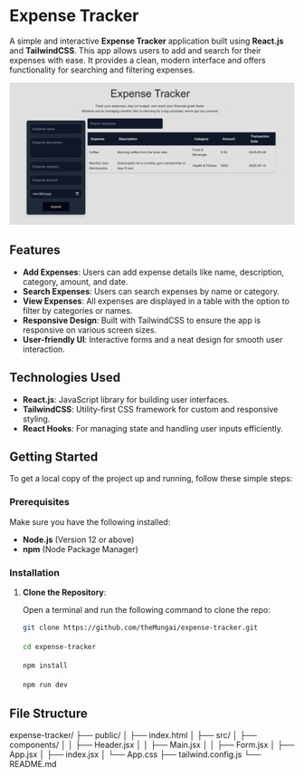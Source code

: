 # Expense Tracker

A simple and interactive **Expense Tracker** application built using **React.js** and **TailwindCSS**. This app allows users to add and search for their expenses with ease. It provides a clean, modern interface and offers functionality for searching and filtering expenses.

![Expense Tracker Screenshot](./src/Screenshot.png)

## Features

- **Add Expenses**: Users can add expense details like name, description, category, amount, and date.
- **Search Expenses**: Users can search expenses by name or category.
- **View Expenses**: All expenses are displayed in a table with the option to filter by categories or names.
- **Responsive Design**: Built with TailwindCSS to ensure the app is responsive on various screen sizes.
- **User-friendly UI**: Interactive forms and a neat design for smooth user interaction.

## Technologies Used

- **React.js**: JavaScript library for building user interfaces.
- **TailwindCSS**: Utility-first CSS framework for custom and responsive styling.
- **React Hooks**: For managing state and handling user inputs efficiently.

## Getting Started

To get a local copy of the project up and running, follow these simple steps:

### Prerequisites

Make sure you have the following installed:

- **Node.js** (Version 12 or above)
- **npm** (Node Package Manager)

### Installation

1. **Clone the Repository**:

   Open a terminal and run the following command to clone the repo:

   ```bash
   git clone https://github.com/theMungai/expense-tracker.git

   cd expense-tracker

   npm install

   npm run dev

## File Structure

expense-tracker/
├── public/
│   ├── index.html
│
├── src/
│   ├── components/
│   │   ├── Header.jsx
│   │   ├── Main.jsx
│   │   ├── Form.jsx
│   ├── App.jsx
│   ├── index.jsx
│   └── App.css
├── tailwind.config.js
└── README.md                       




